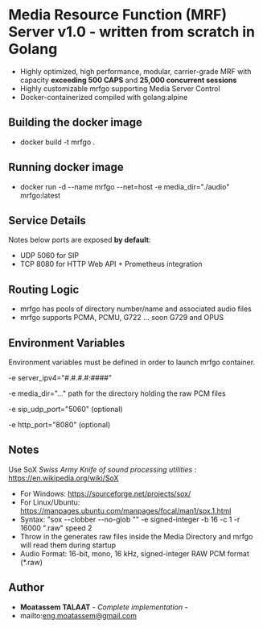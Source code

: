 # Media Resource Function (MRF) Server v1.0 - written from scratch in Golang

- Highly optimized, high performance, modular, carrier-grade MRF with capacity **exceeding 500 CAPS** and **25,000 concurrent sessions**
- Highly customizable mrfgo supporting Media Server Control
- Docker-containerized compiled with golang:alpine

## Building the docker image

- docker build -t mrfgo .

## Running docker image

- docker run -d --name mrfgo --net=host -e media_dir="./audio" mrfgo:latest

## Service Details

Notes below ports are exposed **by default**:

- UDP 5060 for SIP
- TCP 8080 for HTTP Web API + Prometheus integration

## Routing Logic

- mrfgo has pools of directory number/name and associated audio files
- mrfgo supports PCMA, PCMU, G722 ... soon G729 and OPUS

## Environment Variables

Environment variables must be defined in order to launch mrfgo container.

-e server_ipv4="#.#.#.#:####"

-e media_dir="..." path for the directory holding the raw PCM files

-e sip_udp_port="5060" (optional)

-e http_port="8080" (optional)

## Notes

Use SoX _Swiss Army Knife of sound processing utilities_ : https://en.wikipedia.org/wiki/SoX

- For Windows: https://sourceforge.net/projects/sox/
- For Linux/Ubuntu: https://manpages.ubuntu.com/manpages/focal/man1/sox.1.html
- Syntax: "sox --clobber --no-glob "<audiofile>" -e signed-integer -b 16 -c 1 -r 16000 "<audiofile>.raw" speed 2
- Throw in the generates raw files inside the Media Directory and mrfgo will read them during startup
- Audio Format: 16-bit, mono, 16 kHz, signed-integer RAW PCM format (\*.raw)

## Author

- **Moatassem TALAAT** - _Complete implementation_ -
- mailto:eng.moatassem@gmail.com
